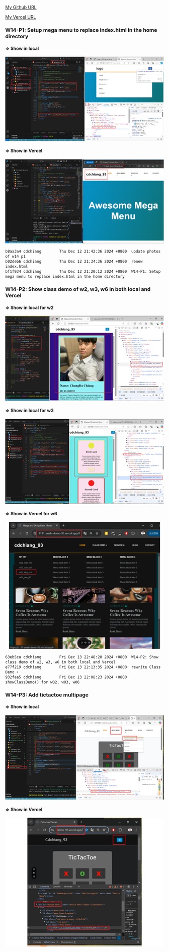 [My Github URL](https://github.com/JonasReinhard0427/1131-sweb-demo-93)

[My Vercel URL](https://1131-sweb-demo-93.vercel.app/)

### W14-P1: Setup mega menu to replace index.html in the home directory

#### => Show in local

![](w14-p1-1.png)

#### => Show in Vercel

![](w14-p1-2.png)

```
b8aa3a4 cdchiang        Thu Dec 12 21:42:36 2024 +0800  update photos of w14 p1
b02deb6 cdchiang        Thu Dec 12 21:34:36 2024 +0800  renew index.html
bf1f934 cdchiang        Thu Dec 12 21:20:12 2024 +0800  W14-P1: Setup mega menu to replace index.html in the home directory
```

### W14-P2: Show class demo of w2, w3, w6 in both local and Vercel

#### => Show in local for w2

![](w14-p2-1.png)

#### => Show in local for w3

![](w14-p2-2.png)

#### => Show in Vercel for w6

![](w14-p2-3.png)

```
63eb5ca cdchiang        Fri Dec 13 22:48:20 2024 +0800  W14-P2: Show class demo of w2, w3, w6 in both local and Vercel
e77f219 cdchiang        Fri Dec 13 22:13:35 2024 +0800  rewrite Class Demo +
932faa5 cdchiang        Fri Dec 13 22:08:23 2024 +0800  showClassDemo() for w02, w03, w06
```

### W14-P3: Add tictactoe multipage

#### => Show in local

![](w14-p3-1.png)

#### => Show in Vercel

![](w14-p3-2.png)

```

```
